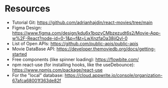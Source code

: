 # Resources

- Tutorial Git: https://github.com/adrianhajdin/react-movies/tree/main
- Figma Design: https://www.figma.com/design/kdu6x1bqzyCMbzezudt6s2/Movie-App-w%2F-React?node-id=0-1&p=f&t=LwXnzfaOa38jiQvl-0
- List of Open APIs: https://github.com/public-apis/public-apis
- Movie DataBase API: https://developer.themoviedb.org/docs/getting-started
- Free components (like spinner loading): https://flowbite.com/
- npm react-use (for installing hooks, like the useDebounce): https://www.npmjs.com/package/react-use
- For the "local" database: https://cloud.appwrite.io/console/organization-67afca68001f363de82f